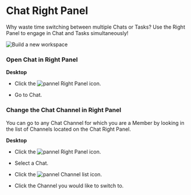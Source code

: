 # Chat Right Panel

 Why waste time switching between multiple Chats or Tasks? Use the Right Panel to engage in Chat and Tasks simultaneously!

 ![Build a new workspace](https://files.swit.io/help_image/GS_09_Linkchannel.png)   
 ### Open Chat in Right Panel



**Desktop** 

* Click the ![pannel](https://files.swit.io/help_image/FB_IN1_Panel.png) Right Panel icon.


* Go to Chat.
    
 ### Change the Chat Channel in Right Panel

 You can go to any Chat Channel for which you are a Member by looking in the list of Channels located on the Chat Right Panel.



**Desktop** 

* Click the ![pannel](https://files.swit.io/help_image/FB_IN1_Panel.png) Right Panel icon.


* Select a Chat.


* Click the ![pannel](https://files.swit.io/help_image/FB_IN2_Channel.png) Channel list icon.


* Click the Channel you would like to switch to.
  